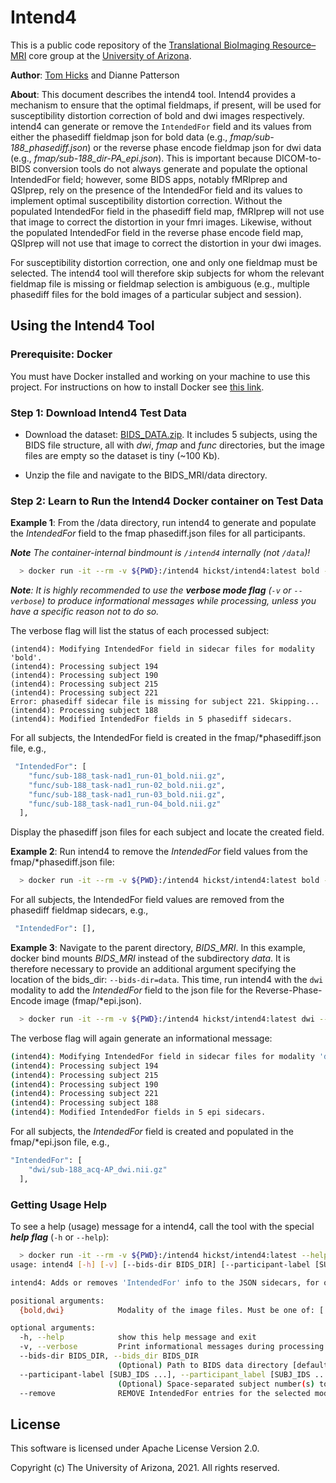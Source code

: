 # Intend4

This is a public code repository of the [Translational BioImaging Resource–MRI](https://research.arizona.edu/facilities/core-facilities/translational-bioimaging-resource-mri) core group at the [University of Arizona](https://www.arizona.edu/).

**Author**:  [Tom Hicks](https://github.com/hickst) and Dianne Patterson

**About**: This document describes the intend4 tool. Intend4 provides a mechanism to ensure that the optimal fieldmaps, if present, will be used for susceptibility distortion correction of bold and dwi images respectively. intend4 can generate or remove the `IntendedFor` field and its values from either the phasediff fieldmap json for bold data (e.g., *fmap/sub-188_phasediff.json*) or the reverse phase encode fieldmap json for dwi data (e.g., *fmap/sub-188_dir-PA_epi.json*).  This is important because DICOM-to-BIDS conversion tools do not always generate and populate the optional IntendedFor field; however, some BIDS apps, notably fMRIprep and QSIprep, rely on the presence of the IntendedFor field and its values to implement optimal susceptibility distortion correction. Without the populated IntendedFor field in the phasediff field map, fMRIprep will not use that image to correct the distortion in your fmri images.  Likewise, without the populated IntendedFor field in the reverse phase encode field map, QSIprep will not use that image to correct the distortion in your dwi images. 

For susceptibility distortion correction, one and only one fieldmap must be selected.  The intend4 tool will therefore skip subjects for whom the relevant fieldmap file is missing or fieldmap selection is ambiguous (e.g., multiple phasediff files for the bold images of a particular subject and session).

## Using the Intend4 Tool

### **Prerequisite**: Docker

You must have Docker installed and working on your machine to use this project. For instructions on how to install Docker see [this link](https://docs.docker.com/get-docker/).

### **Step 1**: Download Intend4 Test Data

- Download the dataset: [BIDS_DATA.zip](https://bitbucket.org/dpat/neuro4rii/src/main/data/BIDS_MRI.zip).  It includes 5 subjects, using the BIDS file structure, all with *dwi*, *fmap* and *func* directories, but the image files are empty so the dataset is tiny (~100 Kb).  

- Unzip the file and navigate to the BIDS_MRI/data directory.

### **Step 2**: Learn to Run the **Intend4** Docker container on Test Data

**Example 1**: From the /data directory, run intend4 to generate and populate the *IntendedFor* field to the fmap phasediff.json files for all participants.  

***Note** The container-internal bindmount is `/intend4` internally (not `/data`)!*

```bash
  > docker run -it --rm -v ${PWD}:/intend4 hickst/intend4:latest bold --verbose
```

***Note**: It is highly recommended to use the **verbose mode flag** (`-v` or `--verbose`) to produce informational messages while processing, unless you have a specific reason not to do so.*

The verbose flag will list the status of each processed subject:

```bold
(intend4): Modifying IntendedFor field in sidecar files for modality 'bold'.
(intend4): Processing subject 194
(intend4): Processing subject 190
(intend4): Processing subject 215
(intend4): Processing subject 221
Error: phasediff sidecar file is missing for subject 221. Skipping...
(intend4): Processing subject 188
(intend4): Modified IntendedFor fields in 5 phasediff sidecars.
```

For all subjects, the IntendedFor field is created in the fmap/\*phasediff.json file, e.g.,

```bash
 "IntendedFor": [
    "func/sub-188_task-nad1_run-01_bold.nii.gz",
    "func/sub-188_task-nad1_run-02_bold.nii.gz",
    "func/sub-188_task-nad1_run-03_bold.nii.gz",
    "func/sub-188_task-nad1_run-04_bold.nii.gz"
  ],
```

Display the phasediff json files for each subject and locate the created field.

**Example 2**: Run intend4 to remove the *IntendedFor* field values from the fmap/\*phasediff.json file:

```bash
  > docker run -it --rm -v ${PWD}:/intend4 hickst/intend4:latest bold --remove
```
For all subjects, the IntendedFor field values are removed from the phasediff fieldmap sidecars, e.g.,
```bash
 "IntendedFor": [],
```

**Example 3**: Navigate to the parent directory, *BIDS_MRI*. In this example, docker bind mounts *BIDS_MRI* instead of the subdirectory *data*. It is therefore necessary to provide an additional argument specifying the location of the bids_dir: `--bids-dir=data`. This time, run intend4 with the `dwi` modality to add the *IntendedFor* field to the json file for the Reverse-Phase-Encode image (fmap/\*epi.json). 

```bash
  > docker run -it --rm -v ${PWD}:/intend4 hickst/intend4:latest dwi --bids-dir data --verbose
```

The verbose flag will again generate an informational message:

```bash
(intend4): Modifying IntendedFor field in sidecar files for modality 'dwi'.
(intend4): Processing subject 194
(intend4): Processing subject 215
(intend4): Processing subject 190
(intend4): Processing subject 221
(intend4): Processing subject 188
(intend4): Modified IntendedFor fields in 5 epi sidecars.
```

For all subjects, the *IntendedFor* field is created and populated in the fmap/\*epi.json file, e.g.,

```bash
"IntendedFor": [
    "dwi/sub-188_acq-AP_dwi.nii.gz"
  ],
```

### Getting Usage Help

To see a help (usage) message for a intend4, call the tool with the special ***help flag*** (`-h` or `--help`):
```bash
  > docker run -it --rm -v ${PWD}:/intend4 hickst/intend4:latest --help
usage: intend4 [-h] [-v] [--bids-dir BIDS_DIR] [--participant-label [SUBJ_IDS ...]] [--remove] {bold,dwi}

intend4: Adds or removes 'IntendedFor' info to the JSON sidecars, for one or more subjects.

positional arguments:
  {bold,dwi}            Modality of the image files. Must be one of: ['bold', 'dwi']

optional arguments:
  -h, --help            show this help message and exit
  -v, --verbose         Print informational messages during processing [default: False (non-verbose mode)].
  --bids-dir BIDS_DIR, --bids_dir BIDS_DIR
                        (Optional) Path to BIDS data directory [default: current directory]
  --participant-label [SUBJ_IDS ...], --participant_label [SUBJ_IDS ...]
                        (Optional) Space-separated subject number(s) to process [default: process all subjects]
  --remove              REMOVE IntendedFor entries for the selected modality [default: False].
```



## License

This software is licensed under Apache License Version 2.0.

Copyright (c) The University of Arizona, 2021. All rights reserved.

